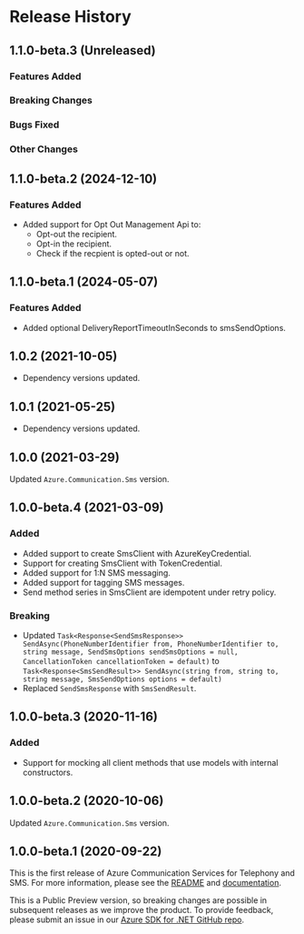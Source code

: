 # Release History

## 1.1.0-beta.3 (Unreleased)

### Features Added

### Breaking Changes

### Bugs Fixed

### Other Changes

## 1.1.0-beta.2 (2024-12-10)

### Features Added
 - Added support for Opt Out Management Api to:
    - Opt-out the recipient.
    - Opt-in the recipient.
    - Check if the recpient is opted-out or not.

## 1.1.0-beta.1 (2024-05-07)

### Features Added
- Added optional DeliveryReportTimeoutInSeconds to smsSendOptions.

## 1.0.2 (2021-10-05)
- Dependency versions updated.

## 1.0.1 (2021-05-25)
- Dependency versions updated.

## 1.0.0 (2021-03-29)
Updated `Azure.Communication.Sms` version.

## 1.0.0-beta.4 (2021-03-09)

### Added
- Added support to create SmsClient with AzureKeyCredential.
- Support for creating SmsClient with TokenCredential.
- Added support for 1:N SMS messaging.
- Added support for tagging SMS messages.
- Send method series in SmsClient are idempotent under retry policy.

### Breaking
- Updated `Task<Response<SendSmsResponse>> SendAsync(PhoneNumberIdentifier from, PhoneNumberIdentifier to, string message, SendSmsOptions sendSmsOptions = null, CancellationToken cancellationToken = default)`
to `Task<Response<SmsSendResult>> SendAsync(string from, string to, string message, SmsSendOptions options = default)`
- Replaced `SendSmsResponse` with `SmsSendResult`.

## 1.0.0-beta.3 (2020-11-16)

### Added
- Support for mocking all client methods that use models with internal constructors.

## 1.0.0-beta.2 (2020-10-06)
Updated `Azure.Communication.Sms` version.

## 1.0.0-beta.1 (2020-09-22)
This is the first release of Azure Communication Services for Telephony and SMS. For more information, please see the [README][read_me] and [documentation][documentation].

This is a Public Preview version, so breaking changes are possible in subsequent releases as we improve the product. To provide feedback, please submit an issue in our [Azure SDK for .NET GitHub repo](https://github.com/Azure/azure-sdk-for-net/issues).

<!-- LINKS -->
[read_me]: https://github.com/Azure/azure-sdk-for-net/blob/main/sdk/communication/Azure.Communication.Sms/README.md
[documentation]:https://docs.microsoft.com/azure/communication-services/quickstarts/telephony-sms/send?pivots=programming-language-csharp


